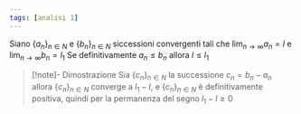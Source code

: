 ```yaml
---
tags: [analisi 1]
---
```

Siano $\{{a_{n}}\}_{n\in N}$ e $\{{b_{n}}\}_{n\in N}$ siccessioni convergenti tali che $\lim_{ n \to \infty } {a_{n}} = l$ e $\lim_{ n \to \infty } {b_{n}}=l_{1}$
Se definitivamente $a_{n}\le b_{n}$ allora $l\le l_{1}$

>[!note]- Dimostrazione
>Sia $\{{c_{n}}\}_{n\in N}$ la successione $c_{n}=b_{n}-a_{n}$ allora $\{{c_{n}}\}_{n\in N}$ converge a $l_{1}-l$, e $\{{c_{n}}\}_{n\in N}$ è definitivamente positiva, quindi per la permanenza del segno $l_{1}-l\ge 0$
